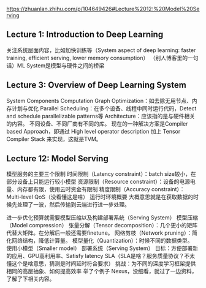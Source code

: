 

<!--
 * @version:
 * @Author:  StevenJokess https://github.com/StevenJokess
 * @Date: 2020-11-12 00:06:10
 * @LastEditors:  StevenJokess https://github.com/StevenJokess
 * @LastEditTime: 2020-11-12 00:11:52
 * @Description:
 * @TODO::
 * @Reference:
-->



https://zhuanlan.zhihu.com/p/104649426#Lecture%2012:%20Model%20Serving

## Lecture 1: Introduction to Deep Learning


关注系统层面内容，比如加快训练等（System aspect of deep learning: faster training, efficient serving, lower memory consumption）
（别人博客里的一句话）ML System是模型与硬件之间的桥梁

## Lecture 3: Overview of Deep Learning System

System Components
Computation Graph Optimization：如去除无用节点、内存计划与优化
Parallel Scheduling：在多个设备、线程中同时运行代码，Detect and schedule parallelizable patterns等
Architecture：应该指的是与硬件相关的内容。
不同设备、不同厂商有不同的库。
现在的一种解决方案是Compiler based Approach，即通过 High level operator description 加上 Tensor Compiler Stack 来实现，这就是TVM。

## Lecture 12: Model Serving

模型服务的主要三个限制
时间限制（Latency constraint）：batch size较小，在部分设备上只能运行较小模型
资源限制（Resource constraint）：设备的电源电量、内存都有限，使用云时资金有限制
精度限制（Accuracy constraint）：Multi-level QoS（没看懂这是啥）
运行时环境概要
大概意思就是在获取数据的时候先处理了一波，然后传输到云端进行进一步处理。

进一步优化预算就需要模型压缩以及构建部署系统（Serving System）
模型压缩（Model compression）
张量分解（Tensor decomposition）：几个更小的矩阵代替大矩阵。在分解后一般还需要finetune。
网络剪枝（Network pruning）：简化网络结构，降低计算量。
模型量化（Quantization）：时候不同的数据类型。
使用小模型（Smaller model）
部署系统（Serving System）
目标：方便部署新的应用、GPU高利用率、Satisfy latency SLA（SLA是啥？服务质量协议？不太懂这个是啥意思，猜测是时间延时符合要求）
挑战：为不同的深度学习框架提供相同的高层抽象、如何提高效率
举了个例子 Nexus，没细看，就过了一边资料，了解了下相关内容。

